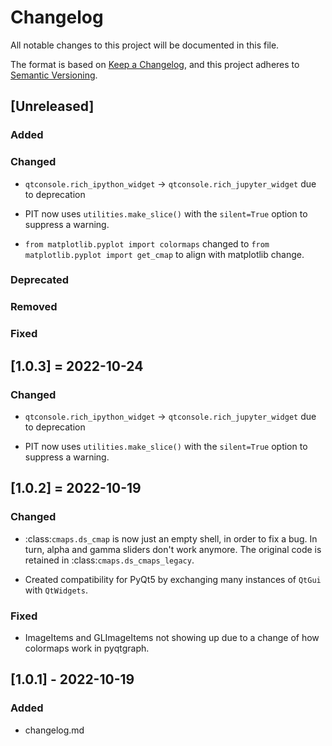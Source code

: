 # Changelog
All notable changes to this project will be documented in this file.

The format is based on [Keep a Changelog](https://keepachangelog.com/en/1.0.0/),
and this project adheres to [Semantic 
Versioning](https://semver.org/spec/v2.0.0.html).

## [Unreleased]

### Added

### Changed

- `qtconsole.rich_ipython_widget` -> `qtconsole.rich_jupyter_widget` due to 
  deprecation

- PIT now uses `utilities.make_slice()` with the `silent=True` option to suppress 
  a warning.
  
- `from matplotlib.pyplot import colormaps` changed to 
  `from matplotlib.pyplot import get_cmap` to align with matplotlib change.

### Deprecated

### Removed

### Fixed

## [1.0.3] = 2022-10-24

### Changed

- `qtconsole.rich_ipython_widget` -> `qtconsole.rich_jupyter_widget` due to 
  deprecation

- PIT now uses `utilities.make_slice()` with the `silent=True` option to suppress 
  a warning.

## [1.0.2] = 2022-10-19

### Changed

- :class:`cmaps.ds_cmap` is now just an empty shell, in order to fix a bug. 
  In turn, alpha and gamma sliders don't work anymore. The original code is 
  retained in :class:`cmaps.ds_cmaps_legacy`.

- Created compatibility for PyQt5 by exchanging many instances of `QtGui` 
  with `QtWidgets`.

### Fixed

- ImageItems and GLImageItems not showing up due to a change of how colormaps 
  work in pyqtgraph.

## [1.0.1] - 2022-10-19

### Added

- changelog.md
